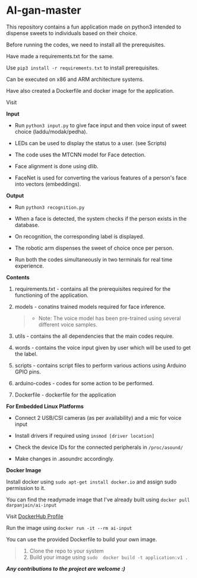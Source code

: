 # AI-gan-master


This repository contains a fun application made on python3 intended to dispense sweets to individuals based on their choice.

Before running the codes, we need to install all the prerequisites. 

Have made a requirements.txt for the same. 

Use ``` pip3 install -r requirements.txt ``` to install prerequisites.

Can be executed on x86 and ARM architecture systems.

Have also created a Dockerfile and docker image for the application. 

Visit [](https://hub.docker.com/u/darpanjain/ "DockerHub Profile darpan-jain")


**Input**

 - Run ``` python3 input.py ``` to give face input and then voice input of sweet choice (laddu/modak/pedha).

 - LEDs can be used to display the status to a user. (see Scripts)

 - The code uses the MTCNN model for Face detection.

 - Face alignment is done using dlib.

 - FaceNet is used for converting the various features of a person's face into vectors (embeddings).

**Output**

 - Run ``` python3 recognition.py ```

 - When a face is detected, the system checks if the person exists in the database.

 - On recognition, the corresponding label is displayed.

 - The robotic arm dispenses the sweet of choice once per person.
 

- Run both the codes simultaneously in two terminals for real time experience. 

**Contents**

1. requirements.txt - contains all the prerequisites required for the functioning of the application.

2. models - conatins trained models required for face inference.
	> - Note: The voice model has been pre-trained using several different voice samples.

3. utils - contains the all dependencies that the main codes require.

4. words - contains the voice input given by user which will be used to get the label.

5. scripts - contains script files to perform various actions using Arduino GPIO pins. 

6. arduino-codes - codes for some action to be performed. 

7. Dockerfile - dockerfile for the application 


**For Embedded Linux Platforms**

- Connect 2 USB/CSI cameras (as per availability) and a mic for voice input

- Install drivers if required using ```insmod [driver location]```

- Check the device IDs for the connected peripherals in ```/proc/asound/```

- Make changes in .asoundrc accordingly.

**Docker Image**

Install docker using ```sudo apt-get install docker.io``` and assign sudo permission to it.

You can find the readymade image that I've already built using ``` docker pull darpanjain/ai-input ```

Visit [DockerHub Profile](https://hub.docker.com/u/darpanjain/ "DockerHub Profile darpan-jain")

Run the image using ``` docker run -it --rm ai-input ```

You can use the provided Dockerfile to build your own image.

> 1. Clone the repo to your system
> 2. Build your image using ``` sudo  docker build -t application:v1 . ```


**_Any contributions to the project are welcome :)_**
